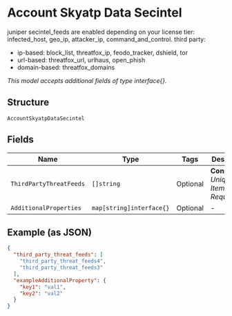 
# Account Skyatp Data Secintel

juniper secintel_feeds are enabled depending on your license tier: infected_host, geo_ip, attacker_ip, command_and_control.
third party:

* ip-based: block_list, threatfox_ip, feodo_tracker, dshield, tor
* url-based: threatfox_url, urlhaus, open_phish
* domain-based: threatfox_domains

*This model accepts additional fields of type interface{}.*

## Structure

`AccountSkyatpDataSecintel`

## Fields

| Name | Type | Tags | Description |
|  --- | --- | --- | --- |
| `ThirdPartyThreatFeeds` | `[]string` | Optional | **Constraints**: *Unique Items Required* |
| `AdditionalProperties` | `map[string]interface{}` | Optional | - |

## Example (as JSON)

```json
{
  "third_party_threat_feeds": [
    "third_party_threat_feeds4",
    "third_party_threat_feeds3"
  ],
  "exampleAdditionalProperty": {
    "key1": "val1",
    "key2": "val2"
  }
}
```

